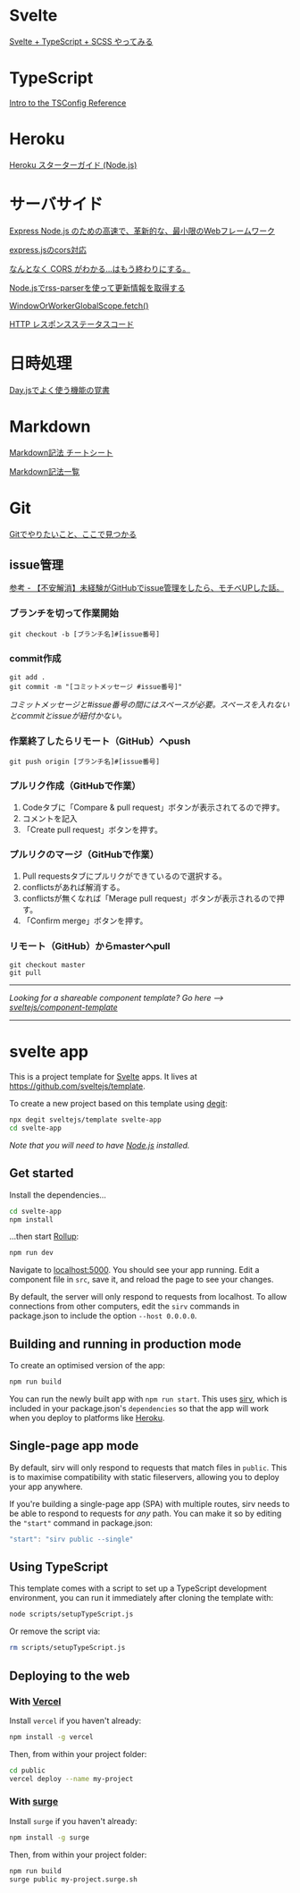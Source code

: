 # Svelte

[Svelte + TypeScript + SCSS やってみる](https://neos21.hatenablog.com/entry/2020/09/07/080000)

# TypeScript

[Intro to the TSConfig Reference](https://www.typescriptlang.org/ja/tsconfig)

# Heroku

[Heroku スターターガイド (Node.js)](https://devcenter.heroku.com/ja/articles/getting-started-with-nodejs)

# サーバサイド

[Express Node.js のための高速で、革新的な、最小限のWebフレームワーク](https://expressjs.com/ja/)

[express.jsのcors対応](https://qiita.com/chenglin/items/5e563e50d1c32dadf4c3)

[なんとなく CORS がわかる...はもう終わりにする。](https://qiita.com/att55/items/2154a8aad8bf1409db2b)

[Node.jsでrss-parserを使って更新情報を取得する](https://qrunch.net/@okayu/entries/djiX8JcQ4WCosbw4)

[WindowOrWorkerGlobalScope.fetch()](https://developer.mozilla.org/ja/docs/Web/API/WindowOrWorkerGlobalScope/fetch)

[HTTP レスポンスステータスコード](https://developer.mozilla.org/ja/docs/Web/HTTP/Status)

# 日時処理

[Day.jsでよく使う機能の覚書](https://qiita.com/tobita0000/items/0f9d0067398efdc2931e)

# Markdown

[Markdown記法 チートシート](https://qiita.com/Qiita/items/c686397e4a0f4f11683d)

[Markdown記法一覧](https://qiita.com/oreo/items/82183bfbaac69971917f)

# Git

[Gitでやりたいこと、ここで見つかる](https://qiita.com/shimotaroo/items/b73d896ace10894fd290)

## issue管理

[参考 - 【不安解消】未経験がGitHubでissue管理をしたら、モチベUPした話。](https://qiita.com/yamken/items/a9db6b07142ca8bfd19e)

### ブランチを切って作業開始

```
git checkout -b [ブランチ名]#[issue番号]
```

### commit作成

```
git add .
git commit -m "[コミットメッセージ #issue番号]"
```
  
*コミットメッセージと#issue番号の間にはスペースが必要。スペースを入れないとcommitとissueが紐付かない。*

### 作業終了したらリモート（GitHub）へpush

```
git push origin [ブランチ名]#[issue番号]
```

### プルリク作成（GitHubで作業）

1. Codeタブに「Compare & pull request」ボタンが表示されてるので押す。
1. コメントを記入
1. 「Create pull request」ボタンを押す。
  
### プルリクのマージ（GitHubで作業）

1. Pull requestsタブにプルリクができているので選択する。
1. conflictsがあれば解消する。
1. conflictsが無くなれば「Merage pull request」ボタンが表示されるので押す。
1. 「Confirm merge」ボタンを押す。
  
### リモート（GitHub）からmasterへpull

```
git checkout master
git pull
```

---

*Looking for a shareable component template? Go here --> [sveltejs/component-template](https://github.com/sveltejs/component-template)*

---

# svelte app

This is a project template for [Svelte](https://svelte.dev) apps. It lives at https://github.com/sveltejs/template.

To create a new project based on this template using [degit](https://github.com/Rich-Harris/degit):

```bash
npx degit sveltejs/template svelte-app
cd svelte-app
```

*Note that you will need to have [Node.js](https://nodejs.org) installed.*


## Get started

Install the dependencies...

```bash
cd svelte-app
npm install
```

...then start [Rollup](https://rollupjs.org):

```bash
npm run dev
```

Navigate to [localhost:5000](http://localhost:5000). You should see your app running. Edit a component file in `src`, save it, and reload the page to see your changes.

By default, the server will only respond to requests from localhost. To allow connections from other computers, edit the `sirv` commands in package.json to include the option `--host 0.0.0.0`.


## Building and running in production mode

To create an optimised version of the app:

```bash
npm run build
```

You can run the newly built app with `npm run start`. This uses [sirv](https://github.com/lukeed/sirv), which is included in your package.json's `dependencies` so that the app will work when you deploy to platforms like [Heroku](https://heroku.com).


## Single-page app mode

By default, sirv will only respond to requests that match files in `public`. This is to maximise compatibility with static fileservers, allowing you to deploy your app anywhere.

If you're building a single-page app (SPA) with multiple routes, sirv needs to be able to respond to requests for *any* path. You can make it so by editing the `"start"` command in package.json:

```js
"start": "sirv public --single"
```

## Using TypeScript

This template comes with a script to set up a TypeScript development environment, you can run it immediately after cloning the template with:

```bash
node scripts/setupTypeScript.js
```

Or remove the script via:

```bash
rm scripts/setupTypeScript.js
```

## Deploying to the web

### With [Vercel](https://vercel.com)

Install `vercel` if you haven't already:

```bash
npm install -g vercel
```

Then, from within your project folder:

```bash
cd public
vercel deploy --name my-project
```

### With [surge](https://surge.sh/)

Install `surge` if you haven't already:

```bash
npm install -g surge
```

Then, from within your project folder:

```bash
npm run build
surge public my-project.surge.sh
```
